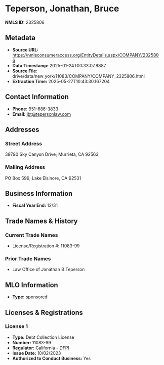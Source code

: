 # Teperson, Jonathan, Bruce

**NMLS ID:** 2325806

## Metadata
- **Source URL:** https://nmlsconsumeraccess.org/EntityDetails.aspx/COMPANY/2325806
- **Data Timestamp:** 2025-01-24T00:33:07.888Z
- **Source File:** drive/data/new_york/11083/COMPANY/COMPANY_2325806.html
- **Extraction Time:** 2025-05-27T10:43:30.167204

## Contact Information
- **Phone:** 951-686-3833
- **Email:** jbt@tepersonlaw.com

## Addresses
### Street Address
38790 Sky Canyon Drive; Murrieta, CA 92563

### Mailing Address
PO Box 599; Lake Elsinore, CA 92531

## Business Information
- **Fiscal Year End:** 12/31

## Trade Names & History
### Current Trade Names
- License/Registration #: 11083-99

### Prior Trade Names
- Law Office of Jonathan B Teperson

## MLO Information
- **Type:** sponsored

## Licenses & Registrations

### License 1
- **Type:** Debt Collection License
- **Number:** 11083-99
- **Regulator:** California - DFPI
- **Issue Date:** 10/02/2023
- **Authorized to Conduct Business:** Yes
